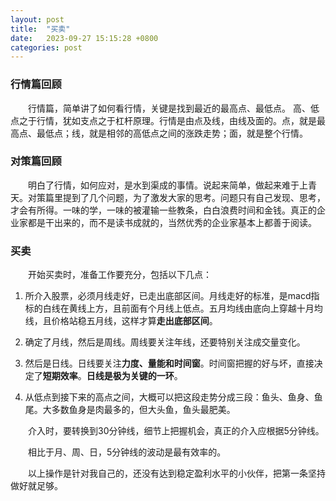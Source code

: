 ```yaml
---
layout: post
title:  "买卖"
date:   2023-09-27 15:15:28 +0800
categories: post
---
```


### 行情篇回顾

&#8195;&#8195;行情篇，简单讲了如何看行情，关键是找到最近的最高点、最低点。 高、低点之于行情，犹如支点之于杠杆原理。行情是由点及线，由线及面的。点，就是最高点、最低点；线，就是相邻的高低点之间的涨跌走势；面，就是整个行情。

### 对策篇回顾

&#8195;&#8195;明白了行情，如何应对，是水到渠成的事情。说起来简单，做起来难于上青天。对策篇里提到了几个问题，为了激发大家的思考。问题只有自己发现、思考，才会有所得。一味的学，一味的被灌输一些教条，白白浪费时间和金钱。真正的企业家都是干出来的，而不是读书成就的，当然优秀的企业家基本上都善于阅读。

### 买卖

&#8195;&#8195;开始买卖时，准备工作要充分，包括以下几点：

1. 所介入股票，必须月线走好，已走出底部区间。月线走好的标准，是macd指标的白线在黄线上方，且前面有个月线上低点。五月均线由底向上穿越十月均线，且价格站稳五月线，这样才算**走出底部区间**。

2. 确定了月线，然后是周线。周线要关注年线，还要特别关注成交量变化。

3. 然后是日线。日线要关注**力度、量能和时间窗**。时间窗把握的好与坏，直接决定了**短期效率**。**日线是极为关键的一环**。

4. 从低点到接下来的高点之间，大概可以把这段走势分成三段：鱼头、鱼身、鱼尾。大多数鱼身是肉最多的，但大头鱼，鱼头最肥美。

&#8195;&#8195;介入时，要转换到30分钟线，细节上把握机会，真正的介入应根据5分钟线。

&#8195;&#8195;相比于月、周、日，5分钟线的波动是最有效率的。

&#8195;&#8195;以上操作是针对我自己的，还没有达到稳定盈利水平的小伙伴，把第一条坚持做好就足够。
